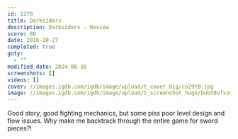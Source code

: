 ```yaml
---
id: 1270
title: Darksiders
description: Darksiders - Review
score: 80
date: 2016-10-27
completed: true
goty:
  - ""
modified_date: 2024-08-16
screenshots: []
videos: []
cover: //images.igdb.com/igdb/image/upload/t_cover_big/co29t0.jpg
image: //images.igdb.com/igdb/image/upload/t_screenshot_huge/bubt0ofvzqiqc5pyg98a.jpg
---
```

Good story, good fighting mechanics, but some piss poor level design and flow issues. Why make me backtrack through the entire game for sword pieces?!
